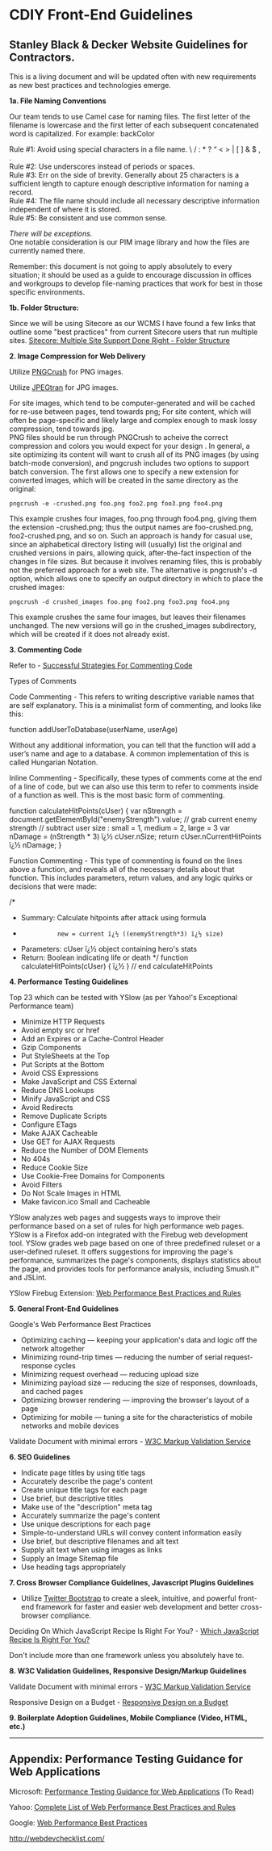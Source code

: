 CDIY Front-End Guidelines
===========

Stanley Black & Decker Website Guidelines for Contractors.
-----------------------------------------------------

This is a living document and will be updated often with new requirements as new best practices and technologies emerge.

**1a. File Naming Conventions**
 
Our team tends to use Camel case for naming files.
The first letter of the filename is lowercase and the first letter of each subsequent concatenated word is capitalized. 
For example: backColor

Rule #1: Avoid using special characters in a file name. \ / : * ? “ < > | [ ] & $ , .  
Rule #2: Use underscores instead of periods or spaces.  
Rule #3: Err on the side of brevity. Generally about 25 characters is a sufficient length to capture enough descriptive information for 
naming a record.   
Rule #4: The file name should include all necessary descriptive information independent of where it 
is stored.   
Rule #5: Be consistent and use common sense.

*There will be exceptions.*  
One notable consideration is our PIM image library and how the files are currently named there. 

Remember: this document is not going to apply absolutely to every situation; it should be used as a 
guide to encourage discussion in offices and workgroups to develop file-naming practices that work 
for best in those specific environments.

**1b. Folder Structure:**

Since we will be using Sitecore as our WCMS I have found a few links that outline some "best practices" from current Sitecore users that run multiple sites. 
[Sitecore: Multiple Site Support Done Right - Folder Structure](http://xpressivecode.com/2012/1/3/sitecore-multiple-site-support-done-right-folder-structure.aspx "Sitecore: Multiple Site Support Done Right - Folder Structure")



**2. Image Compression for Web Delivery**

Utilize [PNGCrush](http://sourceforge.net/projects/pmt/files/pngcrush/1.7.51/ "PNGCrush") for PNG images.

Utilize [JPEGtran](http://jpegclub.org/ "JPEGtran") for JPG images.

For site images, which tend to be computer-generated and will be cached for re-use between pages, tend towards png; For site content, which will often be page-specific and likely large and complex enough to mask lossy compression, tend towards jpg.  
PNG files should be run through PNGCrush to acheive the correct compression and colors you would expect for your design . In general, a site optimizing its content will want to crush all of its PNG images (by using batch-mode conversion), and pngcrush includes two options to support batch conversion. The first allows one to specify a new extension for converted images, which will be created in the same directory as the original:

    pngcrush -e -crushed.png foo.png foo2.png foo3.png foo4.png

This example crushes four images, foo.png through foo4.png, giving them the extension -crushed.png; thus the output names are foo-crushed.png, foo2-crushed.png, and so on. Such an approach is handy for casual use, since an alphabetical directory listing will (usually) list the original and crushed versions in pairs, allowing quick, after-the-fact inspection of the changes in file sizes. But because it involves renaming files, this is probably not the preferred approach for a web site. The alternative is pngcrush's -d option, which allows one to specify an output directory in which to place the crushed images:

    pngcrush -d crushed_images foo.png foo2.png foo3.png foo4.png

This example crushes the same four images, but leaves their filenames unchanged. The new versions will go in the crushed_images subdirectory, which will be created if it does not already exist.

**3. Commenting Code** 

 Refer to - [Successful Strategies For Commenting Code](http://www.particletree.com/features/successful-strategies-for-commenting-code/ "Successful Strategies For Commenting Code")

Types of Comments

Code Commenting - This refers to writing descriptive variable names that are self explanatory. This is a minimalist form of commenting, and looks like this:

function addUserToDatabase(userName, userAge)

Without any additional information, you can tell that the function will add a user’s name and age to a database. A common implementation of this is called Hungarian Notation.

Inline Commenting - Specifically, these types of comments come at the end of a line of code, but we can also use this term to refer to comments inside of a function as well. This is the most basic form of commenting.

function calculateHitPoints(cUser) {
    var nStrength = document.getElementById("enemyStrength").value; // grab current enemy strength    // subtract user size : small = 1, medium = 2, large = 3
    var nDamage = (nStrength * 3) ï¿½ cUser.nSize;
    return cUser.nCurrentHitPoints ï¿½ nDamage;
}

Function Commenting - This type of commenting is found on the lines above a function, and reveals all of the necessary details about that function. This includes parameters, return values, and any logic quirks or decisions that were made:

/*
 * Summary:      Calculate hitpoints after attack using formula
 *               new = current ï¿½ ((enemyStrength*3) ï¿½ size)
 * Parameters:   cUser ï¿½ object containing hero's stats
 * Return:       Boolean indicating life or death
 */
function calculateHitPoints(cUser) {
    ï¿½
} // end calculateHitPoints

**4. Performance Testing Guidelines**

Top 23 which can be tested with YSlow (as per Yahoo!'s Exceptional Performance team)

* Minimize HTTP Requests
* Avoid empty src or href
* Add an Expires or a Cache-Control Header
* Gzip Components
* Put StyleSheets at the Top
* Put Scripts at the Bottom
* Avoid CSS Expressions
* Make JavaScript and CSS External
* Reduce DNS Lookups
* Minify JavaScript and CSS
* Avoid Redirects
* Remove Duplicate Scripts
* Configure ETags
* Make AJAX Cacheable
* Use GET for AJAX Requests
* Reduce the Number of DOM Elements
* No 404s
* Reduce Cookie Size
* Use Cookie-Free Domains for Components
* Avoid Filters
* Do Not Scale Images in HTML
* Make favicon.ico Small and Cacheable

YSlow analyzes web pages and suggests ways to improve their performance based on a set of rules for high performance web pages. YSlow is a Firefox add-on integrated with the Firebug web development tool. YSlow grades web page based on one of three predefined ruleset or a user-defined ruleset. It offers suggestions for improving the page's performance, summarizes the page's components, displays statistics about the page, and provides tools for performance analysis, including Smush.it™ and JSLint.

YSlow Firebug Extension: [Web Performance Best Practices and Rules](http://developer.yahoo.com/yslow/ "YSlow")
 
**5. General Front-End Guidelines**

Google's Web Performance Best Practices

* Optimizing caching — keeping your application's data and logic off the network altogether
* Minimizing round-trip times — reducing the number of serial request-response cycles
* Minimizing request overhead — reducing upload size
* Minimizing payload size — reducing the size of responses, downloads, and cached pages
* Optimizing browser rendering — improving the browser's layout of a page
* Optimizing for mobile — tuning a site for the characteristics of mobile networks and mobile devices

Validate Document with minimal errors - [W3C Markup Validation Service](http://validator.w3.org "W3C")

**6. SEO Guidelines**

* Indicate page titles by using title tags
* Accurately describe the page's content
* Create unique title tags for each page
* Use brief, but descriptive titles
* Make use of the "description" meta tag
* Accurately summarize the page's content
* Use unique descriptions for each page
* Simple-to-understand URLs will convey 
content information easily
* Use brief, but descriptive filenames and alt text
* Supply alt text when using images as links
* Supply an Image Sitemap file
* Use heading tags appropriately

**7. Cross Browser Compliance Guidelines, Javascript Plugins Guidelines**
* Utilize [Twitter Bootstrap](http://twitter.github.com/bootstrap/index.html "Twitter Bootstrap") to create a sleek, intuitive, and powerful front-end framework for faster and easier web development and better cross-browser compliance.

Deciding On Which JavaScript Recipe Is Right For You? - [Which JavaScript Recipe Is Right For You?](http://coding.smashingmagazine.com/2012/12/14/which-javascript-recipe-is-right-for-you/#more-120645 "Which JavaScript Recipe Is Right For You?")

Don't include more than one framework unless you absolutely have to.

**8. W3C Validation Guidelines, Responsive Design/Markup Guidelines**

Validate Document with minimal errors - [W3C Markup Validation Service](http://validator.w3.org "W3C")

Responsive Design on a Budget - [Responsive Design on a Budget](http://clearleft.com/thinks/responsivedesignonabudget/ "Responsive Design on a Budget")

**9. Boilerplate Adoption Guidelines, Mobile Compliance (Video, HTML, etc.)**


-------------------------------------------------
Appendix: Performance Testing Guidance for Web Applications
-------------------------------------------------

Microsoft: [Performance Testing Guidance for Web Applications](http://perftestingguide.codeplex.com/downloads/get/17955 "Performance Testing Guidance for Web Applications") (To Read) 

Yahoo: [Complete List of Web Performance Best Practices and Rules](http://developer.yahoo.com/performance/rules.html "Complete List of Rules")

Google: [Web Performance Best Practices](https://developers.google.com/speed/docs/best-practices/rules_intro "Rules Introduction")

http://webdevchecklist.com/
